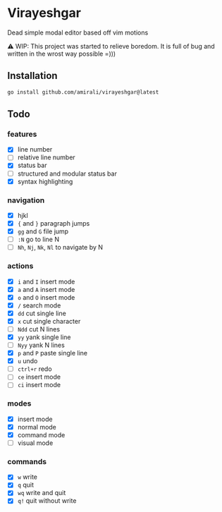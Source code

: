 # Virayeshgar
Dead simple modal editor based off vim motions

⚠️ WIP: This project was started to relieve boredom. It is full of bug and written in the wrost way possible =)))

## Installation
```bash
go install github.com/amirali/virayeshgar@latest
```

## Todo

### features
- [x] line number
- [ ] relative line number
- [x] status bar
- [ ] structured and modular status bar
- [x] syntax highlighting

### navigation
- [x] hjkl
- [x] `{` and `}` paragraph jumps
- [x] `gg` and `G` file jump
- [ ] `:N` go to line N
- [ ] `Nh`, `Nj`, `Nk`, `Nl` to navigate by N

### actions
- [x] `i` and `I` insert mode
- [x] `a` and `A` insert mode
- [x] `o` and `O` insert mode
- [x] `/` search mode
- [x] `dd` cut single line
- [x] `x` cut single character
- [ ] `Ndd` cut N lines
- [x] `yy` yank single line
- [ ] `Nyy` yank N lines
- [x] `p` and `P` paste single line
- [x] `u` undo
- [ ] `ctrl+r` redo
- [ ] `ce` insert mode
- [ ] `ci` insert mode

### modes
- [x] insert mode
- [x] normal mode
- [x] command mode
- [ ] visual mode

### commands
- [x] `w` write
- [x] `q` quit
- [x] `wq` write and quit
- [x] `q!` quit without write
